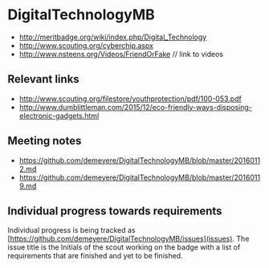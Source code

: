 
DigitalTechnologyMB
=================

* <http://meritbadge.org/wiki/index.php/Digital_Technology>
* <http://www.scouting.org/cyberchip.aspx>
* <http://www.nsteens.org/Videos/FriendOrFake> // link to videos


Relevant links
-----------------

* <http://www.scouting.org/filestore/youthprotection/pdf/100-053.pdf>
* <http://www.dumblittleman.com/2015/12/eco-friendly-ways-disposing-electronic-gadgets.html>


Meeting notes
-----------------

* <https://github.com/demeyere/DigitalTechnologyMB/blob/master/20160112.md>
* <https://github.com/demeyere/DigitalTechnologyMB/blob/master/20160119.md>

Individual progress towards requirements
-----------------
Individual progress is being tracked as [https://github.com/demeyere/DigitalTechnologyMB/issues](issues). The issue title is the Initials of the scout working on the badge with a list of requirements that are finished and yet to be finished.

